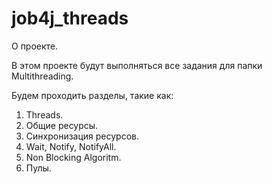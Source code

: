 # job4j_threads

О проекте.

В этом проекте будут выполняться все задания для папки Multithreading.

Будем проходить разделы, такие как:

1. Threads.
2. Общие ресурсы.
3. Синхронизация ресурсов.
4. Wait, Notify, NotifyAll.
5. Non Blocking Algoritm.
6. Пулы.